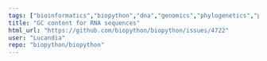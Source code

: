 ```yaml
---
tags: ["bioinformatics","biopython","dna","genomics","phylogenetics","protein","protein-structure","python","sequence-alignment"]
title: "GC content for RNA sequences"
html_url: "https://github.com/biopython/biopython/issues/4722"
user: "Lucandia"
repo: "biopython/biopython"
---
```


